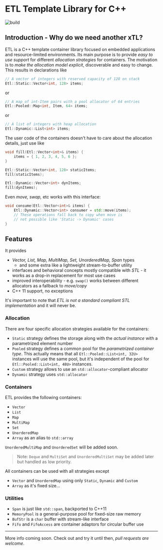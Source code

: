 # ETL Template Library for C++

![build](https://github.com/baltth/ETL/actions/workflows/main.yml/badge.svg)

## Introduction - Why do we need another xTL?

ETL is a C++ template container library focused on embedded
applications and resource-limited environments.
Its main purpose is to provide _easy to use support_ for
different _allocation strategies_ for containers.
The motivation is to _make the allocation model explicit_,
discoverable and easy to change.
This results in declarations like

```C++
// A vector of integers with reserved capacity of 128 on stack
Etl::Static::Vector<int, 128> items;
```
or
```C++
// A map of int-Item pairs with a pool allocator of 64 entries
Etl::Pooled::Map<int, Item, 64> items;
```
or
```C++
// A list of integers with heap allocation 
Etl::Dynamic::List<int> items;
```

The user code of the containers doesn't have to care about the allocation details, just use like
```C++
void fill(Etl::Vector<int>& items) {
    items = { 1, 2, 3, 4, 5, 6 };
}

Etl::Static::Vector<int, 128> staticItems;
fill(staticItems);

Etl::Dynamic::Vector<int> dynItems;
fill(dynItems);
```

Even _move, swap,_ etc works with this interface:
```C++
void consume(Etl::Vector<int>& items) {
    Etl::Dynamic::Vector<int> consumer = std::move(items);
    // These operations fall back to copy when move is
    // not possible like 'Static -> Dynamic' cases
}
```

## Features

It provides

- _Vector, List, Map, MultiMap, Set, UnorderedMap, Span_ types
  - and some extra like a lightweight stream-to-buffer utility
- interfaces and behavioral concepts mostly compatible
  with _STL_ - it works as a drop-in replacement for
  most use cases
- improved interoperability - e.g. `swap()` works between
  different allocators as a fallback to _move/copy_
- C++ 11 support, no exceptions

It's important to note that _ETL is not a standard compliant
STL implementation_ and it will never be.

### Allocation

There are four specific allocation strategies available for the containers:
- `Static` strategy defines the storage along with the _actual instance_ with
  a parametrized element number
- `Pooled` strategy defines a common pool for the _parametrized container type_.
  This actually means that all `Etl::Pooled::List<int, 32U>` instances will use
  the same pool, but it's independent of the pool for `Etl::Pooled::List<int, 48U>`
  instances.
- `Custom` strategy allows to use an `std::allocator`-compliant allocator
- `Dynamic` strategy uses `std::allocator`

### Containers

ETL provides the following containers:
- `Vector`
- `List`
- `Map`
- `MultiMap`
- `Set`
- `UnorderedMap`
- `Array` as an alias to `std::array`

`UnorderedMultiMap` and `UnorderedSet` will be added soon.

> Note: `Deque` and `MultiSet` and `UnorderedMultiSet` may be added later
> but handled as low priority.

All containers can be used with all strategies except
- `Vector` and `UnorderedMap` using only `Static`, `Dynamic` and `Custom`
- `Array` as it's fixed size...

### Utilities

- `Span` is just like `std::span`, backported to C++11
- `MemoryPool` is a general-purpose pool for fixed-size raw memory
- `BufStr` is a `char` buffer with stream-like interface
- `Fifo` and `FifoAccess` are container adaptors for circular
  buffer use

---

More info coming soon. Check out and try it until then,
_pull requests are welcome_.
